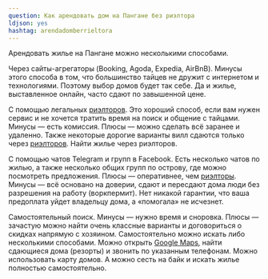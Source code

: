 ```yaml
---
question: Как арендовать дом на Пангане без риэлтора
ldjson: yes
hashtag: arendadomberrieltora
---
```

Арендовать жилье на Пангане можно несколькими способами.

Через сайты-агрегаторы (Booking, Agoda, Expedia, AirBnB). Минусы этого способа в том, что большинство тайцев не дружит с интернетом и технологиями. Поэтому выбор домов будет так себе. Да и жилье, выставленное онлайн, часто сдают по завышенной цене.

С помощью легальных [риэлторов](#arendajilia). Это хороший способ, если вам нужен сервис и не хочется тратить время на поиск и общение с тайцами. Минусы — есть комиссия. Плюсы — можно сделать всё заранее и удаленно. Также некоторые дорогие варианты вилл сдаются только через [риэлторов](#arendajilia). Найти жилье через риэлторов.

С помощью чатов Telegram и групп в Facebook. Есть несколько чатов по жилью, а также несколько общих групп по острову, где можно посмотреть предложения. Плюсы — оперативнее, чем [риэлторы](#arendajilia). Минусы — всё основано на доверии, сдают и пересдают дома люди без разрешения на работу (воркпермит). Нет никакой гарантии, что ваша предоплата уйдет владельцу дома, а «помогала» не исчезнет.

Самостоятельный поиск. Минусы — нужно время и сноровка. Плюсы — зачастую можно найти очень классные варианты и договориться о скидках напрямую с хозяином. Самостоятельно можно искать либо несколькими способами. Можно открыть [Google Maps](https://www.google.ru/maps?q=снять+дом+на+пангане&newwindow=1&sxsrf=ALiCzsaugMwmhn9PRI3dYiIlIcOg3FzLWg:1652896249304&gs_lcp=Cgdnd3Mtd2l6EAMYADIECAAQQzIFCAAQgAQyBQgAEIAEMgUIABCABDIFCAAQgAQyBQgAEIAEMgUIABCABDIFCAAQgAQyBQgAEIAEMgUIABCABDoHCAAQRxCwAzoECCMQJzoECC4QQzoICAAQsQMQgwE6CwgAEIAEELEDEIMBOggIABCABBCxAzoOCC4QgAQQsQMQxwEQowI6CwguEIAEEMcBEK8BOggILhCABBCxAzoICC4QsQMQgwE6CggAELEDEIMBEEM6CwgAEIAEELEDEMkDOgUIABCSA0oECEEYAEoECEYYAFCkBViQGGC4I2gBcAF4AIABsAGIAfgKkgEEMC4xMJgBAKABAcgBCMABAQ&um=1&ie=UTF-8&sa=X&ved=2ahUKEwjh7q6o0On3AhUnpIsKHeirCCoQ_AUoAXoECAEQAw), найти сдающиеся дома (резорты) и звонить по указанным телефонам. Можно использовать карту домов. А можно сесть на байк и искать жилье полностью самостоятельно.
